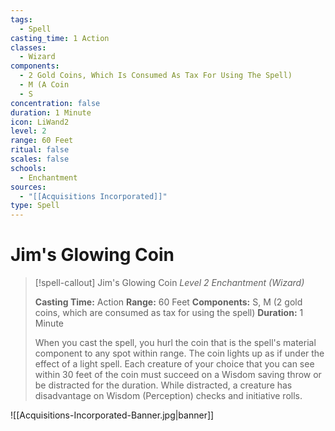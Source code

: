 ```yaml
---
tags:
  - Spell
casting_time: 1 Action
classes:
  - Wizard
components:
  - 2 Gold Coins, Which Is Consumed As Tax For Using The Spell)
  - M (A Coin
  - S
concentration: false
duration: 1 Minute
icon: LiWand2
level: 2
range: 60 Feet
ritual: false
scales: false
schools:
  - Enchantment
sources:
  - "[[Acquisitions Incorporated]]"
type: Spell
---
```


# Jim's Glowing Coin

>[!spell-callout] Jim's Glowing Coin
>_Level 2 Enchantment (Wizard)_
>
>**Casting Time:** Action
>**Range:** 60 Feet
>**Components:** S, M (2 gold coins, which are consumed as tax for using the spell)
>**Duration:** 1 Minute
>
>When you cast the spell, you hurl the coin that is the spell's material component to any spot within range. The coin lights up as if under the effect of a light spell. Each creature of your choice that you can see within 30 feet of the coin must succeed on a Wisdom saving throw or be distracted for the duration. While distracted, a creature has disadvantage on Wisdom (Perception) checks and initiative rolls.

![[Acquisitions-Incorporated-Banner.jpg|banner]]
